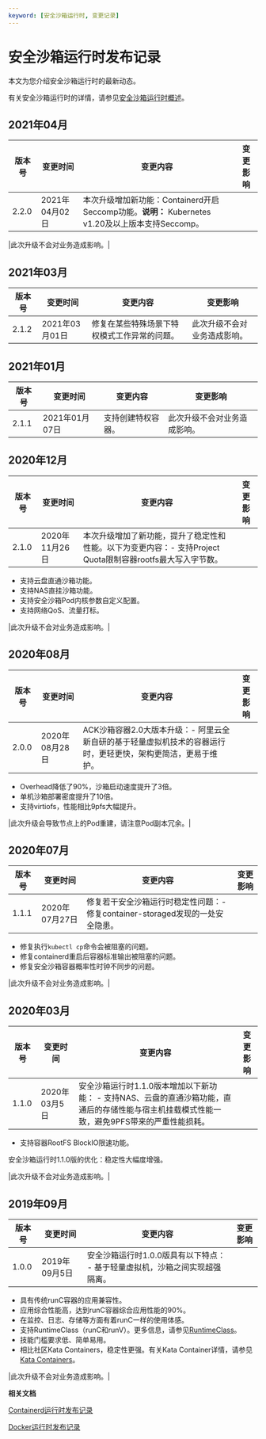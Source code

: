 ```yaml
---
keyword: [安全沙箱运行时, 变更记录]
---
```


# 安全沙箱运行时发布记录

本文为您介绍安全沙箱运行时的最新动态。

有关安全沙箱运行时的详情，请参见[安全沙箱运行时概述](/cn.zh-CN/Kubernetes集群用户指南/安全沙箱/安全沙箱概述.md)。

## 2021年04月

|版本号|变更时间|变更内容|变更影响|
|---|----|----|----|
|2.2.0|2021年04月02日|本次升级增加新功能：Containerd开启Seccomp功能。**说明：** Kubernetes v1.20及以上版本支持Seccomp。

|此次升级不会对业务造成影响。|

## 2021年03月

|版本号|变更时间|变更内容|变更影响|
|---|----|----|----|
|2.1.2|2021年03月01日|修复在某些特殊场景下特权模式工作异常的问题。|此次升级不会对业务造成影响。|

## 2021年01月

|版本号|变更时间|变更内容|变更影响|
|---|----|----|----|
|2.1.1|2021年01月07日|支持创建特权容器。|此次升级不会对业务造成影响。|

## 2020年12月

|版本号|变更时间|变更内容|变更影响|
|---|----|----|----|
|2.1.0|2020年11月26日|本次升级增加了新功能，提升了稳定性和性能。以下为变更内容：-   支持Project Quota限制容器rootfs最大写入字节数。
-   支持云盘直通沙箱功能。
-   支持NAS直挂沙箱功能。
-   支持安全沙箱Pod内核参数自定义配置。
-   支持网络QoS、流量打标。

|此次升级不会对业务造成影响。|

## 2020年08月

|版本号|变更时间|变更内容|变更影响|
|---|----|----|----|
|2.0.0|2020年08月28日|ACK沙箱容器2.0大版本升级：-   阿里云全新自研的基于轻量虚拟机技术的容器运行时，更轻更快，架构更简洁，更易于维护。
-   Overhead降低了90%，沙箱启动速度提升了3倍。
-   单机沙箱部署密度提升了10倍。
-   支持virtiofs，性能相比9pfs大幅提升。

|此次升级会导致节点上的Pod重建，请注意Pod副本冗余。|

## 2020年07月

|版本号|变更时间|变更内容|变更影响|
|---|----|----|----|
|1.1.1|2020年07月27日|修复若干安全沙箱运行时稳定性问题：-   修复container-storaged发现的一处安全隐患。
-   修复执行`kubectl cp`命令会被阻塞的问题。
-   修复containerd重启后容器标准输出被阻塞的问题。
-   修复安全沙箱容器概率性时钟不同步的问题。

|此次升级不会对业务造成影响。|

## 2020年03月

|版本号|变更时间|变更内容|变更影响|
|---|----|----|----|
|1.1.0|2020年03月5日|安全沙箱运行时1.1.0版本增加以下新功能： -   支持NAS、云盘的直通沙箱功能，直通后的存储性能与宿主机挂载模式性能一致，避免9PFS带来的严重性能损耗。
-   支持容器RootFS BlockIO限速功能。

安全沙箱运行时1.1.0版的优化：稳定性大幅度增强。

|此次升级不会对业务造成影响。|

## 2019年09月

|版本号|变更时间|变更内容|变更影响|
|---|----|----|----|
|1.0.0|2019年09月5日|安全沙箱运行时1.0.0版具有以下特点： -   基于轻量虚拟机，沙箱之间实现超强隔离。
-   具有传统runC容器的应用兼容性。
-   应用综合性能高，达到runC容器综合应用性能的90%。
-   在监控、日志、存储等方面有着runC一样的使用体感。
-   支持RuntimeClass（runC和runV）。更多信息，请参见[RuntimeClass](https://kubernetes.io/docs/concepts/containers/runtime-class/)。
-   技能门槛要求低、简单易用。
-   相比社区Kata Containers，稳定性更强。有关Kata Container详情，请参见[Kata Containers](https://katacontainers.io/)。

|此次升级不会对业务造成影响。|

**相关文档**  


[Containerd运行时发布记录](/cn.zh-CN/产品发布记录/运行时发布记录/Containerd运行时发布记录.md)

[Docker运行时发布记录](/cn.zh-CN/产品发布记录/运行时发布记录/Docker运行时发布记录.md)

